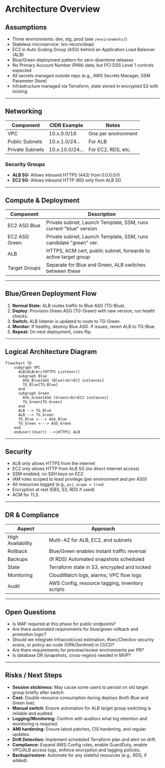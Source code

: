 # Architecture Overview

## Assumptions

- Three environments: dev, stg, prod (see `/environments/`)
- Stateless microservice: txn-reconcileapi
- EC2 in Auto Scaling Group (ASG) behind an Application Load Balancer (ALB)
- Blue/Green deployment pattern for zero-downtime releases
- No Primary Account Number (PAN) data, but PCI DSS Level 1 controls expected
- All secrets managed outside repo (e.g., AWS Secrets Manager, SSM Parameter Store)
- Infrastructure managed via Terraform, state stored in encrypted S3 with locking

---

## Networking

| Component      | CIDR Example      | Notes                |
|----------------|------------------|----------------------|
| VPC            | 10.x.0.0/16      | One per environment  |
| Public Subnets | 10.x.1.0/24...   | For ALB              |
| Private Subnets| 10.x.10.0/24...  | For EC2, RDS, etc.   |

### Security Groups

- **ALB SG:** Allows inbound HTTPS (443) from 0.0.0.0/0
- **EC2 SG:** Allows inbound HTTP (80) only from ALB SG

---

## Compute & Deployment

| Component     | Description                                                       |
|---------------|-------------------------------------------------------------------|
| EC2 ASG Blue  | Private subnet, Launch Template, SSM, runs current "blue" version |
| EC2 ASG Green | Private subnet, Launch Template, SSM, runs candidate "green" ver. |
| ALB           | HTTPS, ACM cert, public subnet, forwards to active target group   |
| Target Groups | Separate for Blue and Green, ALB switches between these           |

---

## Blue/Green Deployment Flow

1. **Normal State:** ALB routes traffic to Blue ASG (TG-Blue).
2. **Deploy:** Provision Green ASG (TG-Green) with new version, run health checks.
3. **Switch:** ALB listener is updated to route to TG-Green.
4. **Monitor:** If healthy, destroy Blue ASG. If issues, revert ALB to TG-Blue.
5. **Repeat:** On next deployment, roles flip.

---

## Logical Architecture Diagram

```mermaid
flowchart TD
    subgraph VPC
      ALB[ALB<br>(HTTPS Listener)]
      subgraph Blue
        ASG_Blue[ASG (Blue)<br>EC2 instances]
        TG_Blue[TG-Blue]
      end
      subgraph Green
        ASG_Green[ASG (Green)<br>EC2 instances]
        TG_Green[TG-Green]
      end
      ALB --> TG_Blue
      ALB --> TG_Green
      TG_Blue <---> ASG_Blue
      TG_Green <---> ASG_Green
    end
    enduser((User)) -->|HTTPS| ALB
```
---

## Security

- ALB only allows HTTPS from the internet
- EC2 only allows HTTP from ALB SG (no direct internet access)
- SSM enabled, no SSH keys on EC2
- IAM roles scoped to least privilege (per environment and per ASG)
- All resources tagged (e.g., `pci_scope = true`)
- Encryption at rest (EBS, S3, RDS if used)
- ACM for TLS

---

## DR & Compliance

| Aspect         | Approach                                                  |
|----------------|----------------------------------------------------------|
| High Availability | Multi-AZ for ALB, EC2, and subnets                   |
| Rollback       | Blue/Green enables instant traffic reversal               |
| Backups        | (If RDS) Automated snapshots scheduled                    |
| State          | Terraform state in S3, encrypted and locked               |
| Monitoring     | CloudWatch logs, alarms; VPC flow logs                    |
| Audit          | AWS Config, resource tagging, inventory scripts           |

---

## Open Questions

- Is WAF required at this phase for public endpoints?
- Are there automated requirements for blue/green rollback and promotion logic?
- Should we integrate Infracost/cost estimation, tfsec/Checkov security scans, or policy-as-code (OPA/Sentinel) in CI/CD?
- Are there requirements for preview/review environments per PR?
- Is database DR (snapshots, cross-region) needed in MVP?

---

## Risks / Next Steps

- **Session stickiness:** May cause some users to persist on old target group briefly after switch.
- **Cost:** Double resource consumption during deploys (both Blue and Green live).
- **Manual switch:** Ensure automation for ALB target group switching is reliable and audited.
- **Logging/Monitoring:** Confirm with auditors what log retention and monitoring is required.
- **AMI hardening:** Ensure latest patches, CIS hardening, and regular updates.
- **Drift Detection:** Implement scheduled Terraform plan and alert on drift.
- **Compliance:** Expand AWS Config rules, enable GuardDuty, enable VPC/ALB access logs, enforce encryption and tagging policies.
- **Backup/restore:** Automate for any stateful resources (e.g., RDS, if added).
